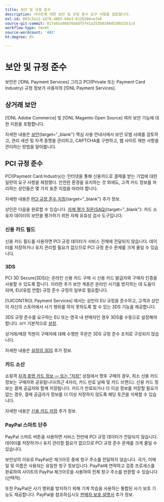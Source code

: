 ```yaml
---
title: 보안 및 규정 준수
description: 사이트에 대한 보안 및 규정 준수 요구 사항을 검토합니다.
exl-id: 083c5a12-1d78-48b5-b9e3-612b104ce7e0
source-git-commit: 817a01e98876bddf5f41a253501984539b3351cd
workflow-type: tm+mt
source-wordcount: '483'
ht-degree: 0%

---
```


# 보안 및 규정 준수

보안은 [!DNL Payment Services] 그리고 PCI(Private 또는 Payment Card Industry) 규정 정보가 사용자의 [!DNL Payment Services].

## 상거래 보안

[!DNL Adobe Commerce] 및 [!DNL Magento Open Source] 여러 보안 기능에 대한 지원을 포함합니다.

자세한 내용은 [보안](https://docs.magento.com/user-guide/stores/security.html){target="_blank"} 핵심 사용 안내서에서 보안 모범 사례를 검토하고, 관리 세션 및 자격 증명을 관리하고, CAPTCHA를 구현하고, 웹 사이트 제한 사항을 관리하는 방법을 알아봅니다.

## PCI 규정 준수

PCI(Payment Card Industry)는 인터넷을 통해 신용카드로 결제를 받는 기업에 대한 일련의 요구 사항을 제정했다. 안전한 환경을 유지하는 것 외에도, 고객 카드 정보를 처리하는 상인들은 몇 가지 표준 지침을 따라야 합니다.

자세한 내용은 [PCI 규정 준수 지침](https://docs.magento.com/user-guide/stores/compliance-pci.html){target="_blank"} 추가 정보.

상인은 다음을 완료할 수 있습니다. [자체 평가 질문(SAQ)](https://www.pcisecuritystandards.org/pci_security/completing_self_assessment){target="_blank"}: 카드 소유자 데이터의 보안을 평가하기 위한 자체 유효성 검사 도구입니다.

### 신용 카드 필드

신용 카드 필드를 사용하면 PCI 규정 데이터가 서비스 전체에 전달되지 않습니다. 데이터를 저장하거나 유지 관리할 필요가 없으므로 PCI 규정 준수 문제를 크게 줄일 수 있습니다.

### 3DS

PCI 3D Secure(3DS)는 온라인 신용 카드 구매 시 신용 카드 발급자와 구매자 인증을 사용할 수 있도록 합니다. 이러한 추가 보안 계층은 온라인 사기를 방지하는 데 도움이 되며, EU(유럽 연합) 규정 준수 규정의 일부로 필요합니다.

[!UICONTROL Payment Services] 에서는 상인이 EU 규정을 준수하고, 고객과 상인이 자신의 스토어에서 사기 행위를 하지 못하도록 할 수 있는 3DS 기능을 제공합니다.

3DS 규정 준수를 요구하는 EU 또는 영국 내 판매자인 경우 3DS를 수동으로 설정해야 합니다. `Off` 기본적으로 [설정](settings.md#credit-card-fields).

상거래/매장 직원이 구매자에 대해 수행한 주문은 3DS 규정 준수 조치로 구성되지 않습니다.

자세한 내용은 [설정의 3DS](settings.md#3ds) 추가 정보.

### 카드 소산

쇼핑객 [자격 증명 카드 정보 — 또는 &quot;저장&quot;](vaulting.md) 상점에서 향후 구매의 경우, 최소 신용 카드 정보는 구매자와 공유됩니다(최근 4자리, 카드 만료 날짜 및 카드 브랜드). 신용 카드 정보는 결제 공급자와 함께 저장됩니다. 카드가 만료되거나 더 이상 정보를 저장할 필요가 없는 경우, 결제 공급자가 정보를 더 이상 저장하지 않도록 해당 토큰을 삭제할 수 있습니다.

자세한 내용은 [신용 카드 저장](vaulting.md) 추가 정보.

### PayPal 스마트 단추

PayPal 스마트 버튼을 사용하면 서비스 전반에 PCI 규정 데이터가 전달되지 않습니다. 데이터를 저장하거나 유지 관리할 필요가 없으므로 PCI 규정 준수 문제를 크게 줄일 수 있습니다.

보안상의 이유로 PayPal은 체크아웃 중에 청구 주소를 전달하지 않습니다. 국가, 이메일 및 이름은 사용되는 유일한 청구 정보입니다. PayPal에 연락하고 검증 프로세스를 완료하여 사이트의 PayPal 체크아웃을 사용하여 전체 청구 주소를 반환할 수 있습니다(선택적).

또한 PayPal은 사기 행위를 방지하기 위해 기계 학습을 사용하는 통합된 사기 보호 기능도 제공합니다. PayPal을 참조하십시오 [판매자 보호 설명서](https://www.paypal.com/us/webapps/mpp/security/seller-protection) 추가 정보.
